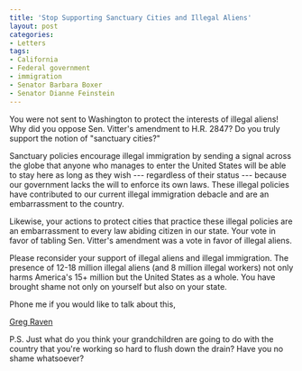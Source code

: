 ```yaml
---
title: 'Stop Supporting Sanctuary Cities and Illegal Aliens'
layout: post
categories:
- Letters
tags:
- California
- Federal government
- immigration
- Senator Barbara Boxer
- Senator Dianne Feinstein
---
```


You were not sent to Washington to protect the interests of illegal aliens! Why did you oppose Sen. Vitter's amendment to H.R. 2847? Do you truly support the notion of "sanctuary cities?"  
  
Sanctuary policies encourage illegal immigration by sending a signal across the globe that anyone who manages to enter the United States will be able to stay here as long as they wish --- regardless of their status --- because our government lacks the will to enforce its own laws. These illegal policies have contributed to our current illegal immigration debacle and are an embarrassment to the country.

Likewise, your actions to protect cities that practice these illegal policies are an embarrassment to every law abiding citizen in our state. Your vote in favor of tabling Sen. Vitter's amendment was a vote in favor of illegal aliens.

Please reconsider your support of illegal aliens and illegal immigration. The presence of 12-18 million illegal aliens (and 8 million illegal workers) not only harms America's 15+ million but the United States as a whole. You have brought shame not only on yourself but also on your state.

Phone me if you would like to talk about this,

[Greg Raven](https://www.gregraven.org/)

P.S. Just what do you think your grandchildren are going to do with the country that you're working so hard to flush down the drain? Have you no shame whatsoever?